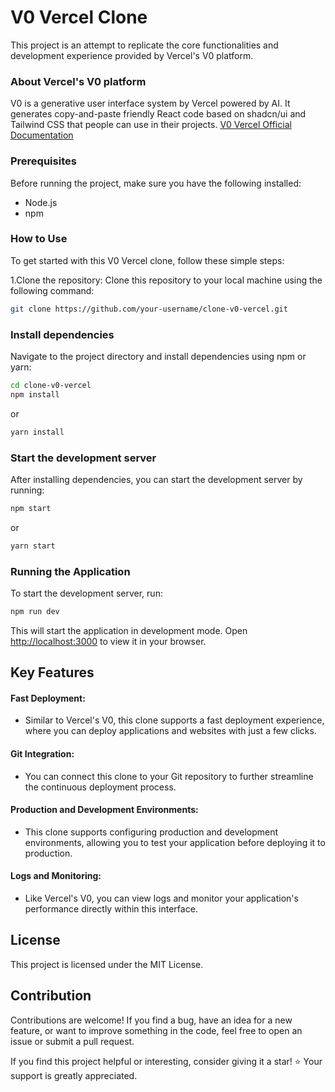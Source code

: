 # V0 Vercel Clone

This project is an attempt to replicate the core functionalities and development experience provided by Vercel's V0 platform.

### About Vercel's V0 platform

 V0 is a generative user interface system by Vercel powered by AI. It generates copy-and-paste friendly React code based on shadcn/ui and Tailwind CSS that people can use in their projects.
 [V0 Vercel Official Documentation](https://v0.dev/docs)


### Prerequisites

Before running the project, make sure you have the following installed:

- Node.js
- npm

### How to Use

To get started with this V0 Vercel clone, follow these simple steps:

1.Clone the repository: Clone this repository to your local machine using the following command:

```bash
git clone https://github.com/your-username/clone-v0-vercel.git
```

### Install dependencies

Navigate to the project directory and install dependencies using npm or yarn:

```bash
cd clone-v0-vercel
npm install

```

or

```bash
yarn install
```

### Start the development server

After installing dependencies, you can start the development server by running:

```bash
npm start
```

or

```bash
yarn start
```

### Running the Application

To start the development server, run:

```bash
npm run dev
```

This will start the application in development mode. Open [http://localhost:3000](http://localhost:3000) to view it in your browser.

## Key Features

#### Fast Deployment: 
- Similar to Vercel's V0, this clone supports a fast deployment experience, where you can deploy applications and websites with just a few clicks.
#### Git Integration: 
- You can connect this clone to your Git repository to further streamline the continuous deployment process.
#### Production and Development Environments:
- This clone supports configuring production and development environments, allowing you to test your application before deploying it to production.
#### Logs and Monitoring:
- Like Vercel's V0, you can view logs and monitor your application's performance directly within this interface.

## License

This project is licensed under the MIT License.

## Contribution

Contributions are welcome! If you find a bug, have an idea for a new feature, or want to improve something in the code, feel free to open an issue or submit a pull request.

If you find this project helpful or interesting, consider giving it a star! ⭐️ Your support is greatly appreciated.

